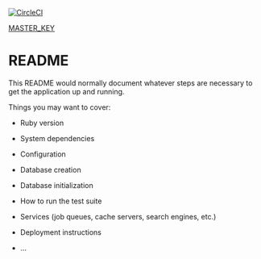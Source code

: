 [![CircleCI](https://dl.circleci.com/status-badge/img/gh/to0-young/TodoBackend/tree/main.svg?style=svg)](https://dl.circleci.com/status-badge/redirect/gh/to0-young/TodoBackend/tree/main)

[MASTER_KEY](https://docs.google.com/document/d/1erv8-hVIIoxDAzDRjGqhpGs0Ww3sf4d5YPumJWXRMVg/edit)
# README

This README would normally document whatever steps are necessary to get the
application up and running.

Things you may want to cover:

* Ruby version

* System dependencies

* Configuration

* Database creation

* Database initialization

* How to run the test suite

* Services (job queues, cache servers, search engines, etc.)

* Deployment instructions

* ...
